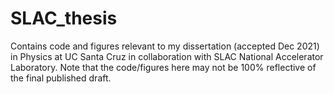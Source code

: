 # SLAC_thesis
Contains code and figures relevant to my dissertation (accepted Dec 2021) in Physics at UC Santa Cruz in collaboration with SLAC National Accelerator Laboratory. Note that the code/figures here may not be 100% reflective of the final published draft.
